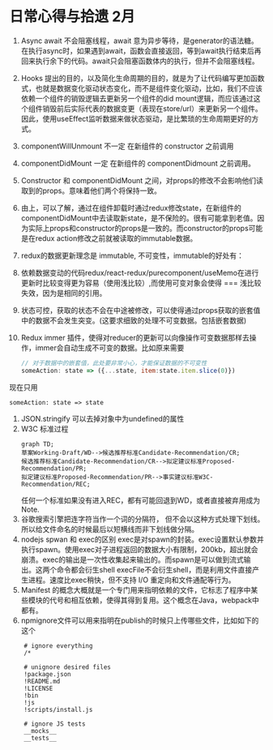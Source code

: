 # 日常心得与拾遗 2月
1. Async await 不会阻塞线程，await 意为异步等待，是generator的语法糖。在执行async时，如果遇到await，函数会直接返回，等到await执行结束后再回来执行余下的代码。await只会阻塞函数体内的执行，但并不会阻塞线程。
2. Hooks 提出的目的，以及简化生命周期的目的，就是为了让代码编写更加函数式，也就是数据变化驱动状态变化，而不是组件变化驱动，比如，我们不应该依赖一个组件的销毁逻辑去更新另一个组件的did mount逻辑，而应该通过这个组件销毁前后实际代表的数据变更（表现在store/url）来更新另一个组件。因此，使用useEffect监听数据来做状态驱动，是比繁琐的生命周期更好的方式。
3. componentWillUnmount 不一定 在新组件的 constructor 之前调用
4. componentDidMount 一定 在新组件的 componentDidmount 之前调用。
5. Constructor 和 componentDidMount 之间，对props的修改不会影响他们读取到的props。意味着他们两个将保持一致。
6. 由上，可以了解，通过在组件卸载时通过redux修改state，在新组件的componentDidMount中去读取新state，是不保险的。很有可能拿到老值。因为实际上props和constructor的props是一致的。而constructor的props可能是在redux action修改之前就被读取的immutable数据。
7. redux的数据更新理念是 immutable, 不可变性，immutable的好处有：
  1. 依赖数据变动的代码redux/react-redux/purecomponent/useMemo在进行更新时比较变得更为容易（使用浅比较）,而使用可变对象会使得 === 浅比较失效，因为是相同的引用。
  2. 状态可控，获取的状态不会在中途被修改，可以使得通过props获取的嵌套值中的数据不会发生突变。(这要求细致的处理不可变数据。包括嵌套数据)
8. Redux immer 插件，使得对reducer的更新可以向像操作可变数据那样去操作，immer会自动生成不可变的数据。比如原来需要

    ```js
    // 对于数据中的嵌套值，此处要非常小心，才能保证数据的不可变性
    someAction: state => ({...state, item:state.item.slice(0)})
    ```
现在只用
```JS
someAction: state => state
```
1. JSON.stringify 可以去掉对象中为undefined的属性
2. W3C 标准过程
    ```mermaid
    graph TD;
    草案Working-Draft/WD-->候选推荐标准Candidate-Recommendation/CR;
    候选推荐标准Candidate-Recommendation/CR-->拟定建议标准Proposed-Recommendation/PR;
    拟定建议标准Proposed-Recommendation/PR-->事实建议标准W3C-Recommendation/REC;
    ```
    任何一个标准如果没有进入REC，都有可能回退到WD，或者直接被弃用成为Note.
3. 谷歌搜索引擎把连字符当作一个词的分隔符， 但不会以这种方式处理下划线。所以给文件命名的时候最后以短横线而非下划线做分隔。
4. nodejs spwan 和 exec的区别
   exec是对spawn的封装。exec设置默认参数并执行spawn。使用exec对子进程返回的数据大小有限制，200kb，超出就会崩溃。exec的输出是一次性收集起来输出的。而spawn是可以做到流式输出。这两个命令都会衍生shell
   execFile不会衍生shell，而是利用文件直接产生进程。速度比exec稍快，但不支持 I/O 重定向和文件通配等行为。
1. Manifest 的概念大概就是一个专门用来指明依赖的文件，它标志了程序中某些模块的代号和相互依赖，使得其得到复用。这个概念在Java，webpack中都有。
2. npmignore文件可以用来指明在publish的时候只上传哪些文件，比如如下的这个
```
    # ignore everything
    /*
    
    # unignore desired files
    !package.json
    !README.md
    !LICENSE
    !bin
    !js
    !scripts/install.js

    # ignore JS tests
    __mocks__
    __tests__
```